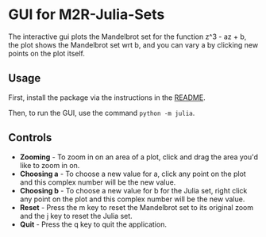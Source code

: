 # GUI for M2R-Julia-Sets
The interactive gui plots the Mandelbrot set for the function z^3 - az + b, the plot shows the Mandelbrot set wrt b, and you can vary a by clicking new points on the plot itself.

## Usage
First, install the package via the instructions in the [README](./README.md).

Then, to run the GUI, use the command `python -m julia`.

## Controls
* **Zooming** - To zoom in on an area of a plot, click and drag the area you'd like to zoom in on.
* **Choosing a** - To choose a new value for a, click any point on the plot and this complex number will be the new value.
* **Choosing b** - To choose a new value for b for the Julia set, right click any point on the plot and this complex number will be the new value.
* **Reset** - Press the m key to reset the Mandelbrot set to its original zoom and the j key to reset the Julia set.
* **Quit** - Press the q key to quit the application.